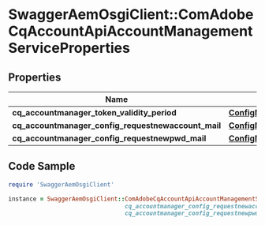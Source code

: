 # SwaggerAemOsgiClient::ComAdobeCqAccountApiAccountManagementServiceProperties

## Properties

Name | Type | Description | Notes
------------ | ------------- | ------------- | -------------
**cq_accountmanager_token_validity_period** | [**ConfigNodePropertyInteger**](ConfigNodePropertyInteger.md) |  | [optional] 
**cq_accountmanager_config_requestnewaccount_mail** | [**ConfigNodePropertyString**](ConfigNodePropertyString.md) |  | [optional] 
**cq_accountmanager_config_requestnewpwd_mail** | [**ConfigNodePropertyString**](ConfigNodePropertyString.md) |  | [optional] 

## Code Sample

```ruby
require 'SwaggerAemOsgiClient'

instance = SwaggerAemOsgiClient::ComAdobeCqAccountApiAccountManagementServiceProperties.new(cq_accountmanager_token_validity_period: null,
                                 cq_accountmanager_config_requestnewaccount_mail: null,
                                 cq_accountmanager_config_requestnewpwd_mail: null)
```



